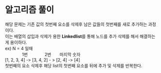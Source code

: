 # 알고리즘 풀이

해당 문제는 기존 값의 첫번째 요소를 삭제후 남은 값들의 첫번째를 새로 추가하는 과정이다.  
이는 배열의 삽입과 삭제가 용한 **Linkedlist**를 통해 노드를 추가 삭제를 해서 해결하는게 용이하다.  
ex) N = 4 일때    
&emsp;&emsp;&emsp;&emsp;1번&emsp;&emsp;&emsp;&emsp;2번&emsp;&emsp;마지막 숫자  
[1, 2, 3, 4]  -> [3, 4, 2] - > [2, 4] -> [4]      
첫번째의 요소 삭제후 해당 list의 첫번째 요소를 뒤에 추가 및 삭제를 반복한다.  
